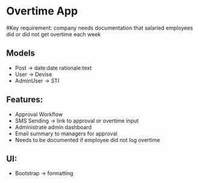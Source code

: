 # Overtime App

#Key requirement: company needs documentation that salaried employees did or did not get overtime each week

## Models
- Post -> date:date rationale:text
- User -> Devise
- AdminUser -> STI

## Features:
- Approval Workflow
- SMS Sending  -> link to approval or overtime input
- Administrate admin dashboard
- Email summary to managers for approval
- Needs to be documented if employee did not log overtime

## UI:
- Bootstrap -> formatting

